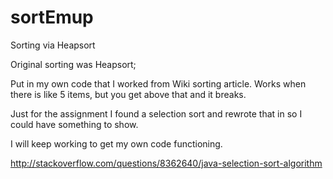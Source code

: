 sortEmup
========

Sorting via Heapsort


Original sorting was Heapsort;

Put in my own code that I worked from Wiki sorting article.  Works when there is like 5 items, but you get above that and it breaks.

Just for the assignment I found a selection sort and rewrote that in so I could have something to show.

I will keep working to get my own code functioning.

http://stackoverflow.com/questions/8362640/java-selection-sort-algorithm
